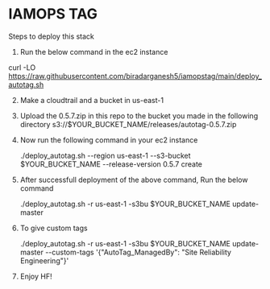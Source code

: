 # IAMOPS TAG

Steps to deploy this stack
1. Run the below command in the ec2 instance

curl -LO https://raw.githubusercontent.com/biradarganesh5/iamopstag/main/deploy_autotag.sh


2. Make a cloudtrail and a bucket in us-east-1

3. Upload the 0.5.7.zip in this repo to the bucket you made in the following directory 
    s3://$YOUR_BUCKET_NAME/releases/autotag-0.5.7.zip

4. Now run the following command in your ec2 instance

    ./deploy_autotag.sh --region us-east-1 --s3-bucket $YOUR_BUCKET_NAME --release-version 0.5.7 create

5. After successfull deployment of the above command, Run the below command

    ./deploy_autotag.sh -r us-east-1 -s3bu $YOUR_BUCKET_NAME update-master

6. To give custom tags 

    ./deploy_autotag.sh -r us-east-1 -s3bu $YOUR_BUCKET_NAME update-master --custom-tags '{"AutoTag_ManagedBy": "Site Reliability Engineering"}'

7. Enjoy HF!
